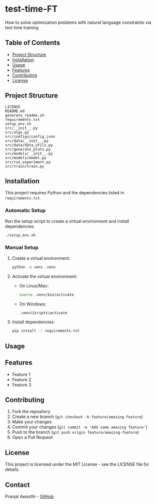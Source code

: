 # test-time-FT

How to solve optimization problems with natural language constraints via test time training

## Table of Contents
- [Project Structure](#project-structure)
- [Installation](#installation)
- [Usage](#usage)
- [Features](#features)
- [Contributing](#contributing)
- [License](#license)

## Project Structure
```
LICENSE
README.md
generate_readme.sh
requirements.txt
setup_env.sh
src/__init__.py
src/algs.py
src/configs/config.json
src/data/__init__.py
src/data/data_utils.py
src/generate_plots.py
src/models/__init__.py
src/models/model.py
src/run_experiment.py
src/train/train.py
```

## Installation

This project requires Python and the dependencies listed in `requirements.txt`.

### Automatic Setup

Run the setup script to create a virtual environment and install dependencies:

```bash
./setup_env.sh
```

### Manual Setup

1. Create a virtual environment:
   ```bash
   python -m venv .venv
   ```

2. Activate the virtual environment:
   - On Linux/Mac:
     ```bash
     source .venv/bin/activate
     ```
   - On Windows:
     ```bash
     .venv\Scripts\activate
     ```

3. Install dependencies:
   ```bash
   pip install -r requirements.txt
   ```

## Usage

<!-- Add usage instructions here -->

## Features

<!-- List key features of your project -->
- Feature 1
- Feature 2
- Feature 3

## Contributing

1. Fork the repository
2. Create a new branch (`git checkout -b feature/amazing-feature`)
3. Make your changes
4. Commit your changes (`git commit -m 'Add some amazing feature'`)
5. Push to the branch (`git push origin feature/amazing-feature`)
6. Open a Pull Request

## License

This project is licensed under the MIT License - see the LICENSE file for details.

## Contact

Pranjal Awasthi - [GitHub](https://github.com/pranjal-awasthi)


